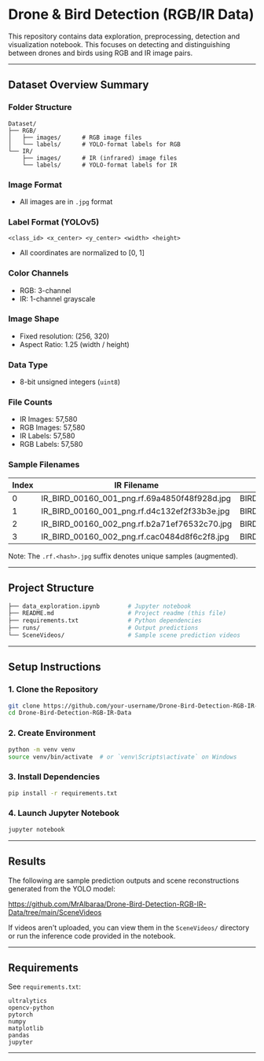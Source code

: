# Drone & Bird Detection (RGB/IR Data)

This repository contains data exploration, preprocessing, detection and visualization notebook. This focuses on detecting and distinguishing between drones and birds using RGB and IR image pairs.


---

## Dataset Overview Summary

### Folder Structure
```
Dataset/
├── RGB/
│   ├── images/      # RGB image files
│   └── labels/      # YOLO-format labels for RGB
└── IR/
    ├── images/      # IR (infrared) image files
    └── labels/      # YOLO-format labels for IR
```

### Image Format
- All images are in `.jpg` format

### Label Format (YOLOv5)
```
<class_id> <x_center> <y_center> <width> <height>
```
- All coordinates are normalized to [0, 1]

### Color Channels
- RGB: 3-channel
- IR: 1-channel grayscale

### Image Shape
- Fixed resolution: (256, 320)
- Aspect Ratio: 1.25 (width / height)

### Data Type
- 8-bit unsigned integers (`uint8`)

### File Counts
- IR Images: 57,580  
- RGB Images: 57,580  
- IR Labels: 57,580  
- RGB Labels: 57,580

### Sample Filenames
| Index | IR Filename | RGB Filename |
|-------|-------------|--------------|
| 0 | IR_BIRD_00160_001_png.rf.69a4850f48f928d.jpg | BIRD_00160_001_png.rf.83d82e1339a851b2e3f37bc0631284d8.jpg |
| 1 | IR_BIRD_00160_001_png.rf.d4c132ef2f33b3e.jpg | BIRD_00160_001_png.rf.f9423fe5f9ef7f4f3419addc319192f4.jpg |
| 2 | IR_BIRD_00160_002_png.rf.b2a71ef76532c70.jpg | BIRD_00160_002_png.rf.665902ae9388b9016e15cee3a6c03905.jpg |
| 3 | IR_BIRD_00160_002_png.rf.cac0484d8f6c2f8.jpg | BIRD_00160_002_png.rf.69513ceff2d17a600fb32df906c30eb0.jpg |

Note: The `.rf.<hash>.jpg` suffix denotes unique samples (augmented).

---

## Project Structure
```bash
├── data_exploration.ipynb        # Jupyter notebook
├── README.md                     # Project readme (this file)
├── requirements.txt              # Python dependencies
├── runs/                         # Output predictions
└── SceneVideos/                  # Sample scene prediction videos
```

---

## Setup Instructions

### 1. Clone the Repository
```bash
git clone https://github.com/your-username/Drone-Bird-Detection-RGB-IR-Data.git
cd Drone-Bird-Detection-RGB-IR-Data
```

### 2. Create Environment
```bash
python -m venv venv
source venv/bin/activate  # or `venv\Scripts\activate` on Windows
```

### 3. Install Dependencies
```bash
pip install -r requirements.txt
```

### 4. Launch Jupyter Notebook
```bash
jupyter notebook
```

---

## Results

The following are sample prediction outputs and scene reconstructions generated from the YOLO model:

https://github.com/MrAlbaraa/Drone-Bird-Detection-RGB-IR-Data/tree/main/SceneVideos 

If videos aren't uploaded, you can view them in the `SceneVideos/` directory or run the inference code provided in the notebook.

---

## Requirements

See `requirements.txt`:
```text
ultralytics
opencv-python
pytorch
numpy
matplotlib
pandas
jupyter
```

---
